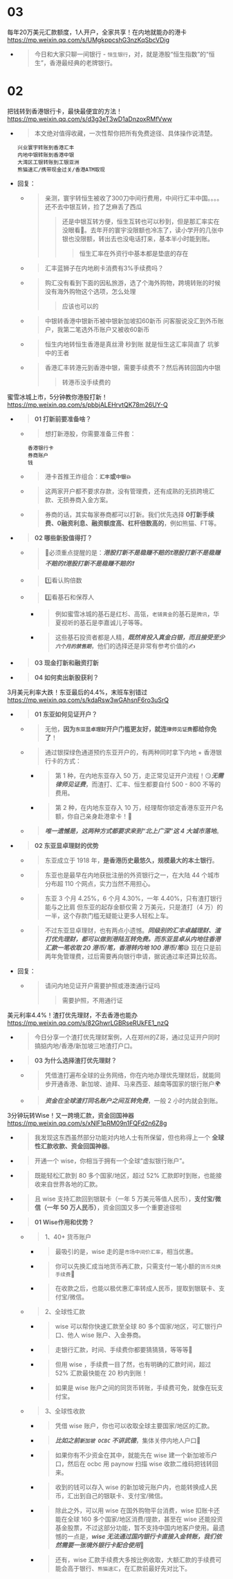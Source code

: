 
# 03

每年20万美元汇款额度，1人开户，全家共享！在内地就能办的港卡 https://mp.weixin.qq.com/s/UMgkppcshG3nzKqSbcVDig
- > 今日和大家只聊一间银行 - `恒生银行`，对，就是港股“恒生指数”的“恒生”，香港最经典的老牌银行。

# 02

把钱转到香港银行卡，最快最便宜的方法！ https://mp.weixin.qq.com/s/d3g3eT3wD1aDnzoxRMfVww
- > 本文绝对值得收藏，一次性帮你把所有免费途径、具体操作说清楚。
  ```console
  兴业寰宇转账到香港汇丰
  内地中银转账到香港中银
  大湾区工银转账到工银亚洲
  熊猫速汇/携带现金过关/香港ATM取现
  ```
- 回复：
  * > 亲测，寰宇转恒生被收了300刀中间行费用，中间行汇丰中国。。。。 还不去中银互转，捡了芝麻丢了西瓜
    >> 还是中银互转方便，恒生互转也可以秒到，但是那汇率实在没眼看🙈。去年开的寰宇没限额也冷冻了，读小学开的几张中银也没限额，转出去也没电话打来，基本半小时能到账。
    >>> 恒生汇率在外资行中基本都是垫底的存在
  * > 汇丰蓝狮子在内地刷卡消费有3%手续费吗？
  * > 购汇没有看到下面的因私旅游，选了个海外购物，跨境转账的时候没有海外购物这个选项，怎么处理
    >> 应该也可以的
  * > 中银转香港中银新币被中银新加坡扣60新币 问客服说没汇到外币账户，我第二笔选外币账户又被收60新币
  * > 恒生内地转恒生香港是真丝滑 秒到账 就是恒生这汇率简直了 坑爹中的王者
  * > 香港汇丰转港元到香港中银，需要手续费不？然后再转回国内中银
    >> 转港币没手续费的

蜜雪冰城上市，5分钟教你港股打新！ https://mp.weixin.qq.com/s/pbbjALEHrvtQK78m26UY-Q
- > **01 打新前要准备啥？**
  * > 想打新港股，你需要准备三件套：
    ```console
    香港银行卡
    券商账户
    钱
    ```
  * > 港卡首推王炸组合：**`汇丰`或`中银`💥**
  * > 这两家开户都不要求存款，没有管理费，还有成熟的无损跨境汇款、无损券商入金方案。
  * > 券商的话，其实每家券商都可以打新。我们优先选择 **0打新手续费、0融资利息、融资额度高、杠杆倍数高的**，例如熊猫、FT等。
- > **02 哪些新股值得打？**
  * > 📢必须重点提醒的是：***港股打新不是稳赚不赔的❗️港股打新不是稳赚不赔的❗️️港股打新不是稳赚不赔的❗️***
  * > 1️⃣看认购倍数
  * > 3️⃣看基石和保荐人
    + > 例如蜜雪冰城的基石是红杉、高瓴，`老铺黄金`的基石是`腾讯`，华夏视听的基石是李嘉诚儿子等等。
    + > 这些基石投资者都是人精，***既然肯投入真金白银，而且接受至少`六个月的禁售期`***，他们的选择还是非常有参考价值的✍️
- > **03 现金打新和融资打新**
- > **04 如何卖出新股获利？**

3月美元利率大跌！东亚最后的4.4%，末班车别错过 https://mp.weixin.qq.com/s/kdaRsw3wGAhsnF6ro3uSrQ
- > **01 东亚如何见证开户？**
  * > 无他，**因为`东亚显卓理财`开户门槛更友好，就连`律师见证费`都给你免了**！
  * > 通过银探绿色通道预约东亚开户的，有两种同时拿下内地 + 香港银行卡的方式：
    + > 第 1 种，在内地东亚存入 50 万，走正常见证开户流程！😏***无需律师见证费***，而渣打、汇丰、恒生都要自付 500 - 800 不等的费用。
    + > 第 2 种，在内地东亚存入 10 万，经理帮你锁定香港东亚开户名额，你自己亲身赴港拿卡！🤗
  * > ***唯一遗憾是，这两种方式都要求来到“北上广深”这 4 大城市落地***。
- > **02 东亚显卓理财的优势**
  * > 东亚成立于 1918 年，**是香港历史最悠久，规模最大的本土银行**。
  * > 东亚也是最早在内地获批注册的外资银行之一，在大陆 44 个城市分布超 110 个网点，实力当然不用担心。
  * > 东亚 3 个月 4.25%，6 个月 4.30%，一年 4.40%，只有渣打银行能与之比肩 但东亚的起存金额仅需 2 万美元，只是渣打（4 万）的一半，这个存款门槛无疑能让更多人轻松上车。
  * > 不过东亚显卓理财，也有两点小遗憾。***同级别的汇丰卓越理财、渣打优先理财，都可以做到港陆互转免费。而东亚显卓从内地往香港汇款一笔收取 20 港币/笔，香港转内地 100 港币/笔***😅 现在只是前两年免管理费，过后需要再向银行申请，据说通过率还算比较高。
- 回复：
  * > 请问内地见证开户需要护照或港澳通行证吗
    >> 需要护照，不用通行证

美元利率4.4%！渣打优先理财，不去香港也能办 https://mp.weixin.qq.com/s/82GhwrLGBRseRUkFE1_nzQ
- > 今日分享一个渣打优先理财案例，人在郑州的Z哥，通过见证开户同时搞掂内地/香港/新加坡三地渣打户口。
- > **03 为什么选择渣打优先理财？**
  * > 凭借渣打遍布全球的业务网络，你在内地办理优先理财后，就能同步开通香港、新加坡、迪拜、马来西亚、越南等国家的银行账户🌍
  * > ***资金在全球渣打同名账户之间互转免费***，一般 2 小时内就会到账。

3分钟玩转Wise！又一跨境汇款，资金回国神器 https://mp.weixin.qq.com/s/xNlF1pRM09n1FQFd2n6Z8g
- > 我发现这东西虽然部分功能对内地人士有所保留，但也称得上一个 **全球性汇款收款、资金回国神器**。
- > 开通一个 wise，你相当于拥有一个全球“虚拟银行账户”。
- > 既能轻松汇款到 80 多个国家/地区，超过 52% 汇款即时到账，也能接收来自世界各地的汇款。
- > 且 wise 支持汇款回到银联卡（一年 5 万美元等值人民币），**支付宝/微信（一年 50 万人民币）**，资金回国又多一个重要途径啦
- > **01 Wise作用和优势？**
  * > 1、40+ 货币账户
    + > 最吸引的是，wise 走的是`市场中间价汇率`，相当优惠。
    + > 你可以先换汇成当地货币再汇款，只需支付一笔小额的`货币兑换手续费`🫰
    + > 在收款之后，也能以极优惠汇率转成人民币，提取到银联卡、支付宝/微信。
  * > 2、全球性汇款
    + > wise 可以帮你快速汇款至全球 80 多个国家/地区，可汇银行户口、他人 wise 账户、入金券商。
    + > 走银行汇款，时间、手续费你都要猜猜猜，等等等😤
    + > 但用 wise ，手续费一目了然，也有明确的汇款时间，超过 52% 汇款最快能在 20 秒内到账！
    + > 如果是 wise 账户之间的同货币转账，手续费可免，就像在玩支付宝。
  * > 3、全球性收款
    + > 凭借 wise 账户，你也可以收取全球主要国家/地区的汇款。
    + > ***比如之前`新加坡 OCBC` 不讲武德***，集体关停内地人户口🤮
    + > 如果你有不少资金在其中，就能先在 wise 建一个新加坡币户口，然后在 ocbc 用 paynow 扫描 wise 收款二维码把钱转回来。
    + > 收到的钱可以存入 wise 的新加坡元账户内，也能转换成人民币，汇出到自己的银联卡、支付宝/微信。
    + > 除此之外，可以用 wise 在国外购物平台消费，wise 扣账卡还能在全球 160 多个国家/地区消费/提款，甚至在 wise 还能投资基金股票，不过这部分功能，暂不支持中国内地客户使用。最遗憾的一点是，***wise 无法通过国内银行卡直接入金转账，我们依然需要一张境外银行卡配合使用***🤔
    + > 还有，wise 汇款手续费大多按比例收取，大额汇款的手续费可能会高于银行、`熊猫速汇`，在汇款前最好先对比下。

